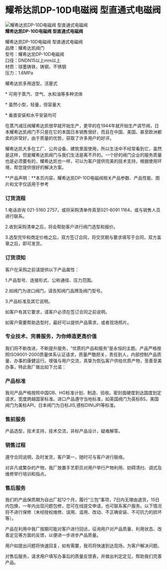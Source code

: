
# 耀希达凯DP-10D电磁阀 型直通式电磁阀

![耀希达凯DP-10D电磁阀 型直通式电磁阀](/uploads/allimg/140422/1_04220Z222P02.jpg)  
**耀希达凯DP-10D电磁阀 型直通式电磁阀**

耀希达凯DP-10D电磁阀 型直通式电磁阀  
品牌：耀希达凯阀门  
型号：耀希达凯DP-10D电磁阀  
口径：DNDN15以上mm以上  
材质：球墨铸铁，铸钢，不锈钢  
压力：1.6MPa

耀希达凯多用途型，活塞式 

\* 可用于蒸汽、空气、水和油等多种流体

\* 虽然小型，轻量，但容量大

\* 垂直安装和水平安装均可

在蒸汽减压阀耀希达凯很早就开始生产，更早的在1944年就开始生产调节阀，日本耀希达凯阀门不只是在它的本国日本销售很好，而且在中国、美国、甚至欧洲都卖的非常好，由于质量的优势，获取了许多用户的好评。

耀希达凯大多在工厂、公共设备、建筑里面使用，所以生活中不经常看到它，虽然是这样，但是耀希达凯阀门与我们生活是离不开的。一个好的阀门企业的服务质量也是必须要有的，耀希达凯也一样，可以为客户提供完美的技术支持，根据使用环境，帮您提供很好的解决方案。

**产品声明：**本页内容，耀希达凯DP-10D电磁阀相关产品参数、产品性能、图片和文字仅适用于参考

### 订货流程

1.电话咨询 021-5160 2757，或将采购清单传真至021-6091 1164，或与销售人员进行联系。

2.收到采购清单之后，将会帮助客户进行阀门选型和报价。

3.选型完毕和商定价格之后，双方签订合同，将交货期与要求填写于合同，双方盖章之后，即可发货。

### 订货须知

客户在采购之前请提供以下产品属性：

1.产品型号、连接形式、公称通径、压力范围。

2.如阀门为进口阀门，请告知阀门品牌及阀门型号。

3.产品标准及其它说明。

如客户有其它要求，请客户必须在签订合同之前说明。

如客户需要帮助选型时，最好可以提供产品需求，或者现场照片。

### 专业技术、完善服务，为你缔造更高价值

我们将不断改进，不断提升服务，“优质的产品和服务”是永恒的主题。产品严格按照ISO9001-2000质量体系认证请求，质量严酷把关，责任到人，内部控制产品质量、办事的康健运行。增强与用户交流，真挚为恢弘客户供给优质产物，至善至美办事，特此我厂做出如下允诺：

### 产品标准

我司产品严格按照中国GB、HG标准计划、制造、验收。密封面硬度到达国度划定请求，宽度跨越国家标准。进口产品遵守当地标准，如英国阀门为英标BS，美国阀门为美标API，日本阀门为日标JIS,德标DIN\\JPI等标准。

### 售前服务

产品选型，技术支持，技术交流，非标产品设计，疑难解答。

### 销售过程

遵守合同说明，及时发货，客户第一，随时可与客户进行联络。

对非凡或繁杂的产物，我厂放置手艺职员对用户举行产物利用、妨碍清扫、调式及维修举行培训和指点。

### 售后服务

我们的产品保质期为自出厂起12个月，履行“三包”事项，7日内无理由退货，15日内包换，一年内出现问题包修，您可在线提交申请，也可联系客户服务。以下情况将不进行保修（未经授权维修、误用、滥用、改动、不正确安装、不可抗力的损坏等）。

产品在利用中我厂按期可能对客户进行回访，征询用户对产品质量、利用状态、改善定见等方面的反馈，以便进一步进步产品质量。

用户如提出问题将快速回复，如有需要，我司将快速到达现场，为客户解决问题。

对售后服务，请求用户填写办事后的质量反馈表，并做出判定定见，帮助我们完善产品。

